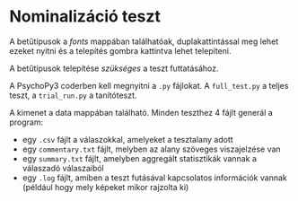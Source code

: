 # Nominalizáció teszt

A betűtípusok a _fonts_ mappában találhatóak, duplakattintással meg lehet ezeket nyitni és a telepítés gombra kattintva lehet telepíteni. 

A betűtípusok telepítése *szükséges* a teszt futtatásához.

A PsychoPy3 coderben kell megnyitni a `.py` fájlokat. A `full_test.py` a teljes teszt, a `trial_run.py` a tanítóteszt.

A kimenet a data mappában található. Minden teszthez 4 fájlt generál a program: 
- egy `.csv` fájlt a válaszokkal, amelyeket a tesztalany adott
- egy `commentary.txt` fájlt, melyben az alany szöveges viszajelzése van
- egy `summary.txt` fájlt, amelyben aggregált statisztikák vannak a válaszadó válaszaiból
- egy `.log` fájlt, amiben a teszt futásával kapcsolatos információk vannak (például hogy mely képeket mikor rajzolta ki)